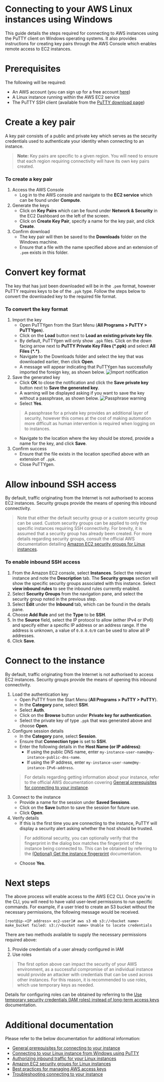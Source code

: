 # Connecting to your AWS Linux instances using Windows

This guide details the steps required for connecting to AWS instances using the PuTTY client on Windows operating systems. It also provides instructions for creating key pairs through the AWS Console which enables remote access to EC2 instances.

# Prerequisites

The following will be required:

 - An AWS account (you can sign up for a free account [here](https://aws.amazon.com/free/))
 - A Linux instance running within the AWS EC2 service
 - The PuTTY SSH client (available from the [PuTTY download page](http://www.chiark.greenend.org.uk/~sgtatham/putty/))

# Create a key pair

A key pair consists of a public and private key which serves as the security credentials used to authenticate your identity when connecting to an instance.

> **Note:** Key pairs are specific to a given region. You will need to ensure that each region requiring connectivity will have its own key pairs created.

### To create a key pair

1. Access the AWS Console
   - Log in to the AWS console and navigate to the **EC2 service** which can be found under **Compute**.
2. Generate the keys
   - Click on **Key Pairs** which can be found under **Network & Security** in the EC2 Dashboard on the left of the screen.
   -  Click on **Create Key Pair**, specify a name for the key pair, and click **Create**.
3. Confirm download
   - The key pair will then be saved to the **Downloads** folder on the Windows machine.
   - Ensure that a file with the name specified above and an extension of `.pem` exists in this folder.

# Convert key format

The key that has just been downloaded will be in the `.pem` format, however PuTTY requires keys to be of the `.ppk` type. Follow the steps below to convert the downloaded key to the required file format.

### To convert the key format

1. Import the key
   - Open PuTTYgen from the Start Menu (**All Programs > PuTTY > PuTTYgen**).
   - Click on the **Load** button next to **Load an existing private key file**.
   - By default, PuTTYgen will only show `.ppk` files. Click on the down facing arrow next to **PuTTY Private Key Files (\*.ppk)** and select **All Files (\*.\*)**.
   - Navigate to the Downloads folder and select the key that was downloaded earlier, then click **Open**.
   - A message will appear indicating that PuTTYgen has successfully imported the foreign key, as shown below.
   ![Import notification](/img/PuTTYgen-import-notice.png)
2. Save the generated key
   - Click **OK** to close the notification and click the **Save private key** button next to **Save the generated key**.
   - A warning will be displayed asking if you want to save the key without a passphrase, as shown below.
     ![Passphrase warning](/img/PuTTYgen-passphrase-warning.png)
   -  Select **Yes**.
   > A passphrase for a private key provides an additional layer of security, however this comes at the cost of making automation more difficult as human intervention is required when logging on to instances.
   - Navigate to the location where the key should be stored, provide a name for the key, and click **Save**.
3. Confirm success
   - Ensure that the file exists in the location specified above with an extension of `.ppk`.
   - Close PuTTYgen.

# Allow inbound SSH access

By default, traffic originating from the Internet is not authorised to access EC2 instances. Security groups provide the means of opening this inbound connectivity.

> Note that either the default security group or a custom security group can be used. Custom security groups can be applied to only the specific instances requiring SSH connectivity. For brevity, it is assumed that a security group has already been created. For more details regarding security groups, consult the official AWS documentation detailing [Amazon EC2 security groups for Linux instances](https://docs.aws.amazon.com/AWSEC2/latest/UserGuide/ec2-security-groups.html).

### To enable inbound SSH access

1. From the Amazon EC2 console, select **Instances**. Select the relevant instance and note the **Description** tab. The **Security groups** section will show the specific security groups associated with this instance. Select **view inbound rules** to see the inbound rules currently enabled.
2. Select **Security Groups** from the navigation pane, and select the security group noted in the previous step.
3. Select **Edit** under the **Inbound** tab, which can be found in the details pane.
4. Choose **Add Rule** and set the **Type** to be **SSH**.
5. In the **Source** field, select the IP protocol to allow (either IPv4 or IPv6) and specify either a specific IP address or an address range. If the address is unknown, a value of `0.0.0.0/0` can be used to allow all IP addresses.
6. Click **Save**.

# Connect to the instance

By default, traffic originating from the Internet is not authorised to access EC2 instances. Security groups provide the means of opening this inbound connectivity.

1. Load the authentication key
   - Open PuTTY from the Start Menu (**All Programs > PuTTY > PuTTY**).
   - In the **Category** pane, select **SSH**.
   - Select **Auth**.
   - Click on the **Browse** button under **Private key for authentication**.
   - Select the private key of type `.ppk` that was generated above and choose **Open**.
2. Configure session details
   - In the **Category** pane, select **Session**.
   - Ensure that **Connection type** is set to **SSH**.
   - Enter the following details in the **Host Name (or IP address)**:
      - If using the public DNS name, enter `my-instance-user-name@my-instance-public-dns-name`.
      - If using the IP address, enter `my-instance-user-name@my-instance-IPv6-address`.
   > For details regarding getting information about your instance, refer to the official AWS documentation covering [General prerequisites for connecting to your instance](https://docs.aws.amazon.com/AWSEC2/latest/UserGuide/connection-prereqs.html#connection-prereqs-get-info-about-instance).
3. Connect to the instance
   - Provide a name for the session under **Saved Sessions**.
   - Click on the **Save** button to save the session for future use.
   - Click **Open**. 
  4. Verify details
     - If this is the first time you are connecting to the instance, PuTTY will display a security alert asking whether the host should be trusted.
     > For additional security, you can optionally verify that the fingerprint in the dialog box matches the fingerprint of the instance being connected to. This can be obtained by referring to the [(Optional) Get the instance fingerprint](https://docs.aws.amazon.com/AWSEC2/latest/UserGuide/connection-prereqs.html#connection-prereqs-get-info-about-instance) documentation. 
     - Choose **Yes**.

# Next steps

The above process will enable access to the AWS EC2 CLI. Once you're in the CLI, you will need to have valid user-level permissions to run specific commands. For example, if a user tried to create an S3 bucket without the necessary permissions, the following message would be received.

```
[root@ip-<IP address> ec2-user]# aws s3 mb s3://<bucket name>
make_bucket failed: s3://<bucket name> Unable to locate credentials
```

There are two methods available to supply the necessary permissions required above:

 1. Provide credentials of a user already configured in IAM
 2. Use roles

> The first option above can impact the security of your AWS environment, as a successful compromise of an individual instance would provide an attacker with credentials that can be used across other instances. For this reason, it is recommended to use roles, which use temporary keys as needed.

Details for configuring roles can be obtained by referring to the [Use temporary security credentials (IAM roles) instead of long-term access keys](https://docs.aws.amazon.com/general/latest/gr/aws-access-keys-best-practices.html#use-roles) documentation.

# Additional documentation

Please refer to the below documentation for additional information:
- [General prerequisites for connecting to your instance](https://docs.aws.amazon.com/AWSEC2/latest/UserGuide/connection-prereqs.html)
- [Connecting to your Linux instance from Windows using PuTTY](https://docs.aws.amazon.com/AWSEC2/latest/UserGuide/putty.html)
- [Authorizing inbound traffic for your  Linux  instances](https://docs.aws.amazon.com/AWSEC2/latest/UserGuide/authorizing-access-to-an-instance.html)
- [Amazon EC2 security groups for  Linux  instances](https://docs.aws.amazon.com/AWSEC2/latest/UserGuide/ec2-security-groups.html)
- [Best practices for managing AWS access keys](https://docs.aws.amazon.com/general/latest/gr/aws-access-keys-best-practices.html)
- [Troubleshooting connecting to your instance](Troubleshooting%20connecting%20to%20your%20instance)
